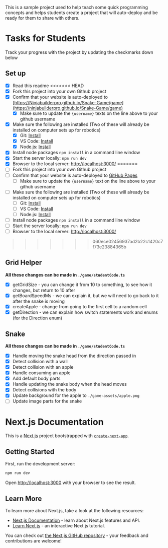 
This is a sample project used to help teach some quick programming concepts and helps students create a project that will auto-deploy and be ready for them to share with others.

# Tasks for Students

Track your progress with the project by updating the checkmarks down below

## Set up
- [x] Read this readme
<<<<<<< HEAD
- [x] Fork this project into your own Github project
- [x] Confirm that your website is auto-deployed to [https://Ninjabuilderpro.github.io/Snake-Game/game](https://ninjabuilderpro.github.io/Snake-Game/game) 
  - [x] Make sure to update the `{username}` texts on the line above to your github username
- [x] Make sure the following are installed (Two of these will already be installed on computer sets up for robotics)
  - [x] Git: [Install](https://git-scm.com/downloads)
  - [x] VS Code: [Install](https://code.visualstudio.com/download)
  - [x] Node.js: [Install](https://nodejs.org/en/)
- [x] Install node packages `npm install` in a command line window
- [x] Start the server locally: `npm run dev`
- [x] Browser to the local server: [http://localhost:3000/](http://localhost:3000/)
=======
- [ ] Fork this project into your own Github project
- [ ] Confirm that your website is auto-deployed to [GitHub Pages](https://{username}.github.io/Snake-Game/game) 
  - [ ] Make sure to update the `{username}` text on the line above to your github username
- [ ] Make sure the following are installed (Two of these will already be installed on computer sets up for robotics)
  - [ ] Git: [Install](https://git-scm.com/downloads)
  - [ ] VS Code: [Install](https://code.visualstudio.com/download)
  - [ ] Node.js: [Install](https://nodejs.org/en/)
- [ ] Install node packages `npm install` in a command line window
- [ ] Start the server locally: `npm run dev`
- [ ] Browser to the local server: [http://localhost:3000/](http://localhost:3000/)
>>>>>>> 060ece02456937ad2b22c1420c7f73e23884365b

## Grid Helper

**All these changes can be made in `./game/studentCode.ts`**

- [x] getGridSize - you can change it from 10 to something, to see how it changes, but return to 10 after
- [x] getBoardSpeedMs - we can explain it, but we will need to go back to it after the snake is moving
- [x] createApple - change from going to the first cell to a random cell
- [x] getDirection - we can explain how switch statements work and enums (for the Direction enum)

## Snake

**All these changes can be made in `./game/studentCode.ts`**

- [x] Handle moving the snake head from the direction passed in
- [x] Detect collision with a wall
- [x] Detect collision with an apple
- [x] Handle consuming an apple
- [x] Add default body parts
- [x] Handle updating the snake body when the head moves
- [x] Detect collisions with the body
- [x] Update background for the apple to `./game-assets/apple.png`
- [ ] Update image parts for the snake

# Next.js Documentation

This is a [Next.js](https://nextjs.org/) project bootstrapped with [`create-next-app`](https://github.com/vercel/next.js/tree/canary/packages/create-next-app).

## Getting Started

First, run the development server:

```bash
npm run dev
```

Open [http://localhost:3000](http://localhost:3000) with your browser to see the result.

## Learn More

To learn more about Next.js, take a look at the following resources:

- [Next.js Documentation](https://nextjs.org/docs) - learn about Next.js features and API.
- [Learn Next.js](https://nextjs.org/learn) - an interactive Next.js tutorial.

You can check out [the Next.js GitHub repository](https://github.com/vercel/next.js/) - your feedback and contributions are welcome!

